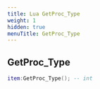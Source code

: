 ```yaml
---
title: Lua GetProc_Type
weight: 1
hidden: true
menuTitle: GetProc_Type
---
```

## GetProc_Type
```lua
item:GetProc_Type(); -- int
```